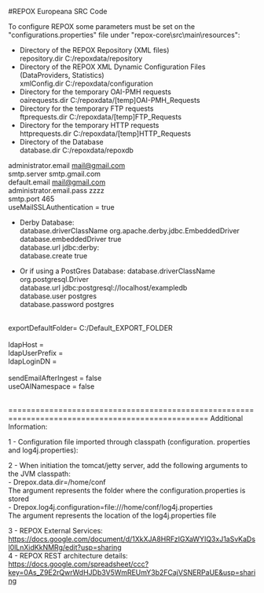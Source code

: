 #REPOX Europeana SRC Code

To configure REPOX some parameters must be set on the "configurations.properties" file under "repox-core\src\main\resources":

- Directory of the REPOX Repository (XML files)<br>
repository.dir C:/repoxdata/repository 
- Directory of the REPOX XML Dynamic Configuration Files (DataProviders, Statistics)<br>
xmlConfig.dir C:/repoxdata/configuration
- Directory for the temporary OAI-PMH requests<br>
oairequests.dir C:/repoxdata/[temp]OAI-PMH_Requests
- Directory for the temporary FTP requests<br>
ftprequests.dir C:/repoxdata/[temp]FTP_Requests
- Directory for the temporary HTTP requests<br>
httprequests.dir C:/repoxdata/[temp]HTTP_Requests
- Directory of the Database<br>
database.dir C:/repoxdata/repoxdb

administrator.email mail@gmail.com<br>
smtp.server smtp.gmail.com<br>
default.email mail@gmail.com<br>
administrator.email.pass zzzz<br>
smtp.port 465<br>
useMailSSLAuthentication = true<br>

- Derby Database:<br>
database.driverClassName org.apache.derby.jdbc.EmbeddedDriver<br>
database.embeddedDriver true<br>
database.url jdbc:derby:<br>
database.create true<br>

- Or if using a PostGres Database:
database.driverClassName org.postgresql.Driver<br>
database.url jdbc:postgresql://localhost/exampledb<br>
database.user postgres<br>
database.password postgres<br>

<br>
exportDefaultFolder= C:/Default_EXPORT_FOLDER<br>
<br>
ldapHost =<br>
ldapUserPrefix = <br>
ldapLoginDN = <br>
<br>
sendEmailAfterIngest = false<br>
useOAINamespace = false<br>
<br>

==================================================================================================
Additional Information:<br>

1 - Configuration file imported through classpath (configuration. properties and log4j.properties):<br>

2 - When initiation the tomcat/jetty server, add the following arguments to the JVM classpath:<br>
	- Drepox.data.dir=/home/conf<br>
		The argument represents the folder where the configuration.properties is stored<br>
	- Drepox.log4j.configuration=file:///home/conf/log4j.properties<br>
		The argument represents the location of the log4j.properties file<br>
		
3 - REPOX External Services: https://docs.google.com/document/d/1XkXJA8HRFzIGXaWYIQ3xJ1aSvKaDsl0lLnXidKkNMRg/edit?usp=sharing
<br>
4 - REPOX REST architecture details: https://docs.google.com/spreadsheet/ccc?key=0As_Z9E2rQwrWdHJDb3V5WmREUmY3b2FCajVSNERPaUE&usp=sharing
